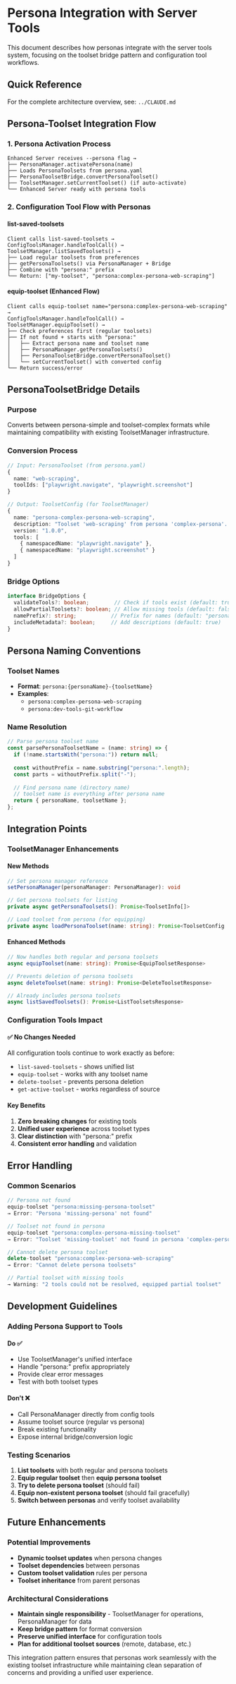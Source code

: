 # Persona Integration with Server Tools

This document describes how personas integrate with the server tools system, focusing on the toolset bridge pattern and configuration tool workflows.

## Quick Reference

For the complete architecture overview, see: `../CLAUDE.md`

## Persona-Toolset Integration Flow

### 1. Persona Activation Process
```
Enhanced Server receives --persona flag →
├── PersonaManager.activatePersona(name)
├── Loads PersonaToolsets from persona.yaml
├── PersonaToolsetBridge.convertPersonaToolset()
├── ToolsetManager.setCurrentToolset() (if auto-activate)
└── Enhanced Server ready with persona tools
```

### 2. Configuration Tool Flow with Personas

#### list-saved-toolsets
```
Client calls list-saved-toolsets →
ConfigToolsManager.handleToolCall() →
ToolsetManager.listSavedToolsets() →
├── Load regular toolsets from preferences
├── getPersonaToolsets() via PersonaManager + Bridge
├── Combine with "persona:" prefix
└── Return: ["my-toolset", "persona:complex-persona-web-scraping"]
```

#### equip-toolset (Enhanced Flow)
```
Client calls equip-toolset name="persona:complex-persona-web-scraping" →
ConfigToolsManager.handleToolCall() →
ToolsetManager.equipToolset() →
├── Check preferences first (regular toolsets)
├── If not found + starts with "persona:"
│   ├── Extract persona name and toolset name
│   ├── PersonaManager.getPersonaToolsets()
│   ├── PersonaToolsetBridge.convertPersonaToolset()
│   └── setCurrentToolset() with converted config
└── Return success/error
```

## PersonaToolsetBridge Details

### Purpose
Converts between persona-simple and toolset-complex formats while maintaining compatibility with existing ToolsetManager infrastructure.

### Conversion Process
```typescript
// Input: PersonaToolset (from persona.yaml)
{
  name: "web-scraping",
  toolIds: ["playwright.navigate", "playwright.screenshot"]
}

// Output: ToolsetConfig (for ToolsetManager)
{
  name: "persona-complex-persona-web-scraping",
  description: "Toolset 'web-scraping' from persona 'complex-persona'...",
  version: "1.0.0",
  tools: [
    { namespacedName: "playwright.navigate" },
    { namespacedName: "playwright.screenshot" }
  ]
}
```

### Bridge Options
```typescript
interface BridgeOptions {
  validateTools?: boolean;        // Check if tools exist (default: true)
  allowPartialToolsets?: boolean; // Allow missing tools (default: false)  
  namePrefix?: string;           // Prefix for names (default: "persona")
  includeMetadata?: boolean;     // Add descriptions (default: true)
}
```

## Persona Naming Conventions

### Toolset Names
- **Format**: `persona:{personaName}-{toolsetName}`
- **Examples**: 
  - `persona:complex-persona-web-scraping`
  - `persona:dev-tools-git-workflow`

### Name Resolution
```typescript
// Parse persona toolset name
const parsePersonaToolsetName = (name: string) => {
  if (!name.startsWith("persona:")) return null;
  
  const withoutPrefix = name.substring("persona:".length);
  const parts = withoutPrefix.split("-");
  
  // Find persona name (directory name)
  // toolset name is everything after persona name
  return { personaName, toolsetName };
};
```

## Integration Points

### ToolsetManager Enhancements

#### New Methods
```typescript
// Set persona manager reference
setPersonaManager(personaManager: PersonaManager): void

// Get persona toolsets for listing
private async getPersonaToolsets(): Promise<ToolsetInfo[]>

// Load toolset from persona (for equipping)  
private async loadPersonaToolset(name: string): Promise<ToolsetConfig | null>
```

#### Enhanced Methods
```typescript
// Now handles both regular and persona toolsets
async equipToolset(name: string): Promise<EquipToolsetResponse>

// Prevents deletion of persona toolsets
async deleteToolset(name: string): Promise<DeleteToolsetResponse>

// Already includes persona toolsets
async listSavedToolsets(): Promise<ListToolsetsResponse>
```

### Configuration Tools Impact

#### ✅ No Changes Needed
All configuration tools continue to work exactly as before:
- `list-saved-toolsets` - shows unified list
- `equip-toolset` - works with any toolset name
- `delete-toolset` - prevents persona deletion
- `get-active-toolset` - works regardless of source

#### Key Benefits
1. **Zero breaking changes** for existing tools
2. **Unified user experience** across toolset types
3. **Clear distinction** with "persona:" prefix
4. **Consistent error handling** and validation

## Error Handling

### Common Scenarios
```typescript
// Persona not found
equip-toolset "persona:missing-persona-toolset"
→ Error: "Persona 'missing-persona' not found"

// Toolset not found in persona  
equip-toolset "persona:complex-persona-missing-toolset"
→ Error: "Toolset 'missing-toolset' not found in persona 'complex-persona'"

// Cannot delete persona toolset
delete-toolset "persona:complex-persona-web-scraping"  
→ Error: "Cannot delete persona toolsets"

// Partial toolset with missing tools
→ Warning: "2 tools could not be resolved, equipped partial toolset"
```

## Development Guidelines

### Adding Persona Support to Tools

#### Do ✅
- Use ToolsetManager's unified interface
- Handle "persona:" prefix appropriately  
- Provide clear error messages
- Test with both toolset types

#### Don't ❌
- Call PersonaManager directly from config tools
- Assume toolset source (regular vs persona)
- Break existing functionality
- Expose internal bridge/conversion logic

### Testing Scenarios
1. **List toolsets** with both regular and persona toolsets
2. **Equip regular toolset** then **equip persona toolset**
3. **Try to delete persona toolset** (should fail)
4. **Equip non-existent persona toolset** (should fail gracefully)
5. **Switch between personas** and verify toolset availability

## Future Enhancements

### Potential Improvements
- **Dynamic toolset updates** when persona changes
- **Toolset dependencies** between personas
- **Custom toolset validation** rules per persona
- **Toolset inheritance** from parent personas

### Architectural Considerations
- **Maintain single responsibility** - ToolsetManager for operations, PersonaManager for data
- **Keep bridge pattern** for format conversion
- **Preserve unified interface** for configuration tools
- **Plan for additional toolset sources** (remote, database, etc.)

This integration pattern ensures that personas work seamlessly with the existing toolset infrastructure while maintaining clean separation of concerns and providing a unified user experience.